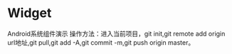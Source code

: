# Widget
Android系统组件演示
操作方法：进入当前项目，git init,git remote add origin url地址,git pull,git add -A,git commit -m,git push origin master。


